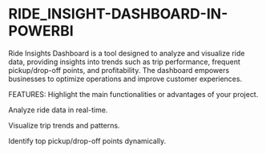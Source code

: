 # RIDE_INSIGHT-DASHBOARD-IN-POWERBI

Ride Insights Dashboard is a tool designed to analyze and visualize ride data, providing insights into trends such as trip performance, frequent pickup/drop-off points, and profitability. 
The dashboard empowers businesses to optimize operations and improve customer experiences.

FEATURES:
Highlight the main functionalities or advantages of your project.

Analyze ride data in real-time.

Visualize trip trends and patterns.

Identify top pickup/drop-off points dynamically.
